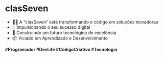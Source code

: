 # clasSeven

- 👨‍💻 A "clasSeven" está transformando o código em soluções inovadoras
- 💡 Impulsionando o seu sucesso digital
- 🚀 Construindo um futuro tecnológico de excelência
- 📦 Viciado em Aprendizado e Desenvolvimento

**#Programador #DevLife #CódigoCriativo #Tecnologia**
